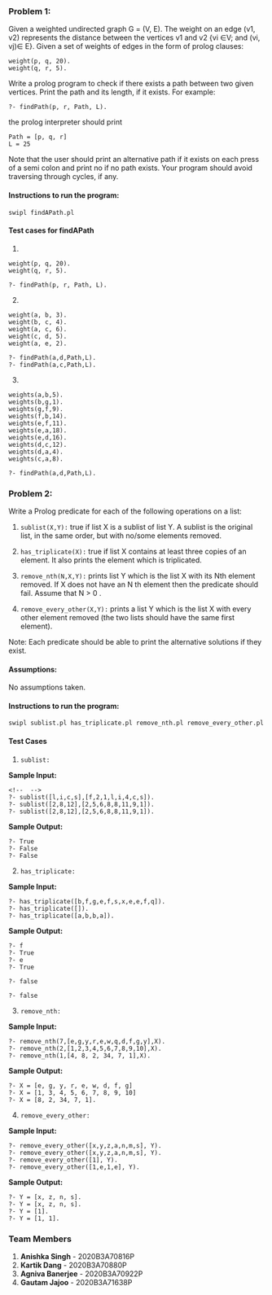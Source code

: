 ### Problem 1:

Given a weighted undirected graph G = (V, E). The weight on an edge (v1, v2) represents the distance
between the vertices v1 and v2 {vi ∈V; and (vi, vj)∈ E}. Given a set of weights of edges in the form of
prolog clauses:

```
weight(p, q, 20).
weight(q, r, 5).
```

Write a prolog program to check if there exists a path between two given vertices. Print the path and its length, if it exists. For example:
```
?- findPath(p, r, Path, L).
```

the prolog interpreter should print

```
Path = [p, q, r]
L = 25
```

Note that the user should print an alternative path if it exists on each press of a semi colon and print no if no path exists.
Your program should avoid traversing through cycles, if any.

#### Instructions to run the program:

```
swipl findAPath.pl
```

#### Test cases for findAPath

1. 
```
weight(p, q, 20).
weight(q, r, 5).
```
```
?- findPath(p, r, Path, L).
```
2.
```
weight(a, b, 3).
weight(b, c, 4).
weight(a, c, 6).
weight(c, d, 5).
weight(a, e, 2).
```
```
?- findPath(a,d,Path,L).
?- findPath(a,c,Path,L).
```
3. 
```
weights(a,b,5).
weights(b,g,1).
weights(g,f,9).
weights(f,b,14).
weights(e,f,11).
weights(e,a,18).
weights(e,d,16).
weights(d,c,12).
weights(d,a,4).
weights(c,a,8).
```
```
?- findPath(a,d,Path,L).
```

### Problem 2:

Write a Prolog predicate for each of the following operations on a list:

1. ```sublist(X,Y):``` true if list X is a sublist of list Y. A sublist is the original list, in the same order, but with no/some elements removed.

2. ```has_triplicate(X):``` true if list X contains at least three copies of an element. It also prints the element which is triplicated.

3. ```remove_nth(N,X,Y):``` prints list Y which is the list X with its Nth element removed. If X does not have an N th element then the predicate should fail. Assume that N > 0 .

4. ```remove_every_other(X,Y):``` prints a list Y which is the list X with every other element removed (the two lists should have the same first element).

Note: Each predicate should be able to print the alternative solutions if they exist.

#### Assumptions: 

No assumptions taken.


#### Instructions to run the program:

```
swipl sublist.pl has_triplicate.pl remove_nth.pl remove_every_other.pl 
```

#### Test Cases

1. ```sublist:``` 

**Sample Input:** 
```
<!--  -->
?- sublist([l,i,c,s],[f,2,1,l,i,4,c,s]).
?- sublist([2,8,12],[2,5,6,8,8,11,9,1]).
?- sublist([2,8,12],[2,5,6,8,8,11,9,1]).
```
**Sample Output:** 
```
?- True
?- False
?- False
```

2. ```has_triplicate:```

**Sample Input:** 
```
?- has_triplicate([b,f,g,e,f,s,x,e,e,f,q]).
?- has_triplicate([]).
?- has_triplicate([a,b,b,a]).
```
**Sample Output:** 
```
?- f
?- True
?- e
?- True

?- false

?- false
```

3. ```remove_nth:```

**Sample Input:** 
```
?- remove_nth(7,[e,g,y,r,e,w,q,d,f,g,y],X).
?- remove_nth(2,[1,2,3,4,5,6,7,8,9,10],X).
?- remove_nth(1,[4, 8, 2, 34, 7, 1],X).
```
**Sample Output:** 
```
?- X = [e, g, y, r, e, w, d, f, g] 
?- X = [1, 3, 4, 5, 6, 7, 8, 9, 10]
?- X = [8, 2, 34, 7, 1].
```

4. ```remove_every_other:```

**Sample Input:** 
```
?- remove_every_other([x,y,z,a,n,m,s], Y).
?- remove_every_other([x,y,z,a,n,m,s], Y).
?- remove_every_other([1], Y).
?- remove_every_other([1,e,1,e], Y).
```
**Sample Output:** 
```
?- Y = [x, z, n, s].
?- Y = [x, z, n, s].
?- Y = [1].
?- Y = [1, 1].
```

### Team Members
1. **Anishka Singh** - 2020B3A70816P
2. **Kartik Dang** - 2020B3A70880P
3. **Agniva Banerjee** - 2020B3A70922P
4. **Gautam Jajoo** - 2020B3A71638P
